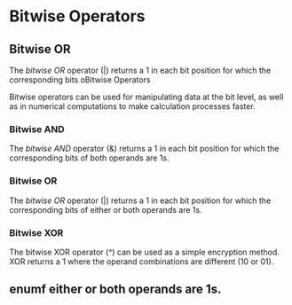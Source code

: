 # Bitwise Operators

## Bitwise OR

The _bitwise OR_ operator (|) returns a 1 in each bit position for which the corresponding bits oBitwise Operators

Bitwise operators can be used for manipulating data at the bit level, as well as in numerical computations to make calculation processes faster.

### Bitwise AND

The _bitwise AND_ operator (&) returns a 1 in each bit position for which the corresponding bits of both operands are 1s.

### Bitwise OR

The _bitwise OR_ operator (|) returns a 1 in each bit position for which the corresponding bits of either or both operands are 1s.

### Bitwise XOR

The bitwise XOR operator (^) can be used as a simple encryption method. XOR returns a 1 where the operand combinations are different (10 or 01).

## enumf either or both operands are 1s.
